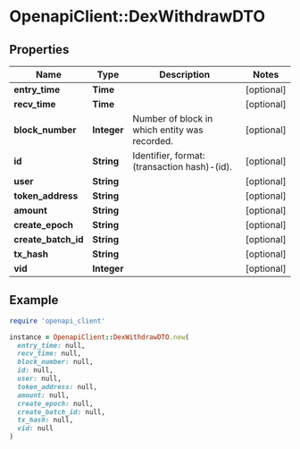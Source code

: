 # OpenapiClient::DexWithdrawDTO

## Properties

| Name | Type | Description | Notes |
| ---- | ---- | ----------- | ----- |
| **entry_time** | **Time** |  | [optional] |
| **recv_time** | **Time** |  | [optional] |
| **block_number** | **Integer** | Number of block in which entity was recorded. | [optional] |
| **id** | **String** | Identifier, format: (transaction hash)-(id). | [optional] |
| **user** | **String** |  | [optional] |
| **token_address** | **String** |  | [optional] |
| **amount** | **String** |  | [optional] |
| **create_epoch** | **String** |  | [optional] |
| **create_batch_id** | **String** |  | [optional] |
| **tx_hash** | **String** |  | [optional] |
| **vid** | **Integer** |  | [optional] |

## Example

```ruby
require 'openapi_client'

instance = OpenapiClient::DexWithdrawDTO.new(
  entry_time: null,
  recv_time: null,
  block_number: null,
  id: null,
  user: null,
  token_address: null,
  amount: null,
  create_epoch: null,
  create_batch_id: null,
  tx_hash: null,
  vid: null
)
```

